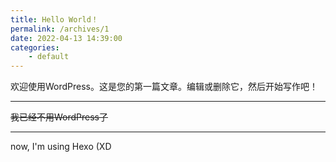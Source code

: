 ```yaml
---
title: Hello World！
permalink: /archives/1
date: 2022-04-13 14:39:00
categories:
    - default
---
```


<!-- wp:paragraph -->
<p>欢迎使用WordPress。这是您的第一篇文章。编辑或删除它，然后开始写作吧！</p>
<!-- /wp:paragraph -->

***

~~我已经不用WordPress了~~

---

now, I'm using Hexo (XD